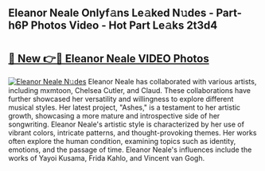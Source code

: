 ## Eleanor Neale Onlyf𝚊ns Le𝚊ked N𝚞des - Part-h6P Photos Video - Hot Part Le𝚊ks 2t3d4

# <h2><a href="http://ab7948.deff.icu/?id=Eleanor+Neale">🔗 New 👉🔴 Eleanor Neale VIDEO Photos</a></h2>

[![Eleanor Neale N𝚞des](https://i.imgur.com/rIISA9y.gif)](http://ab7948.deff.icu/?id=Eleanor+Neale)
Eleanor Neale has collaborated with various artists, including mxmtoon, Chelsea Cutler, and Claud. These collaborations have further showcased her versatility and willingness to explore different musical styles. Her latest project, "Ashes," is a testament to her artistic growth, showcasing a more mature and introspective side of her songwriting. Eleanor Neale's artistic style is characterized by her use of vibrant colors, intricate patterns, and thought-provoking themes. Her works often explore the human condition, examining topics such as identity, emotions, and the passage of time. Eleanor Neale's influences include the works of Yayoi Kusama, Frida Kahlo, and Vincent van Gogh.
